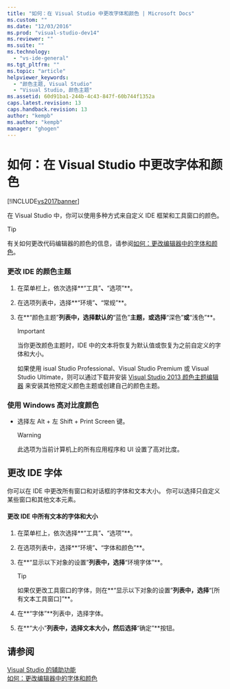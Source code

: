 ```yaml
---
title: "如何：在 Visual Studio 中更改字体和颜色 | Microsoft Docs"
ms.custom: ""
ms.date: "12/03/2016"
ms.prod: "visual-studio-dev14"
ms.reviewer: ""
ms.suite: ""
ms.technology: 
  - "vs-ide-general"
ms.tgt_pltfrm: ""
ms.topic: "article"
helpviewer_keywords: 
  - "颜色主题, Visual Studio"
  - "Visual Studio, 颜色主题"
ms.assetid: 60d91ba1-244b-4c43-847f-60b744f1352a
caps.latest.revision: 13
caps.handback.revision: 13
author: "kempb"
ms.author: "kempb"
manager: "ghogen"
---
```

# 如何：在 Visual Studio 中更改字体和颜色
[!INCLUDE[vs2017banner](../code-quality/includes/vs2017banner.md)]

在 Visual Studio 中，你可以使用多种方式来自定义 IDE 框架和工具窗口的颜色。  
  
> [!TIP]
>  有关如何更改代码编辑器的颜色的信息，请参阅[如何：更改编辑器中的字体和颜色](../Topic/How%20to:%20Change%20Fonts%20and%20Colors%20in%20the%20Editor.md)。  
  
### 更改 IDE 的颜色主题  
  
1.  在菜单栏上，依次选择**“工具”**、**“选项”**。  
  
2.  在选项列表中，选择**“环境”**、**“常规”**。  
  
3.  在**“颜色主题”**列表中，选择默认的**“蓝色”**主题，或选择**“深色”**或**“浅色”**。  
  
    > [!IMPORTANT]
    >  当你更改颜色主题时，IDE 中的文本将恢复为默认值或恢复为之前自定义的字体和大小。  
    >   
    >  如果使用 isual Studio Professional、Visual Studio Premium 或 Visual Studio Ultimate，则可以通过下载并安装 [Visual Studio 2013 颜色主题编辑器](http://visualstudiogallery.msdn.microsoft.com/9e08e5d3-6eb4-4e73-a045-6ea2a5cbdabe) 来安装其他预定义颜色主题或创建自己的颜色主题。  
  
### 使用 Windows 高对比度颜色  
  
-   选择左 Alt \+ 左 Shift \+ Print Screen 键。  
  
    > [!WARNING]
    >  此选项为当前计算机上的所有应用程序和 UI 设置了高对比度。  
  
## 更改 IDE 字体  
 你可以在 IDE 中更改所有窗口和对话框的字体和文本大小。  你可以选择只自定义某些窗口和其他文本元素。  
  
#### 更改 IDE 中所有文本的字体和大小  
  
1.  在菜单栏上，依次选择**“工具”**、**“选项”**。  
  
2.  在选项列表中，选择**“环境”**、**“字体和颜色”**。  
  
3.  在**“显示以下对象的设置”**列表中，选择**“环境字体”**。  
  
    > [!TIP]
    >  如果仅更改工具窗口的字体，则在**“显示以下对象的设置”**列表中，选择**“\[所有文本工具窗口\]”**。  
  
4.  在**“字体”**列表中，选择字体。  
  
5.  在**“大小”**列表中，选择文本大小，然后选择**“确定”**按钮。  
  
## 请参阅  
 [Visual Studio 的辅助功能](../ide/reference/accessibility-features-of-visual-studio.md)   
 [如何：更改编辑器中的字体和颜色](../Topic/How%20to:%20Change%20Fonts%20and%20Colors%20in%20the%20Editor.md)
